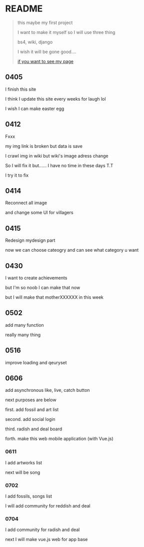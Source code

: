 # README

> this maybe my first project
>
> I want to make it myself so I will use three thing
>
> bs4, wiki, django
>
> I wish it will be gone good....
>
> [if you want to see my page](https://bluemen01.pythonanywhere.com/wiki_like/)

## 0405

I finish this site

I think I update this site every weeks for laugh lol

I wish I can make easter egg

## 0412

Fxxx

my img link is broken but data is save

I crawl img in wiki but wiki's image adress change

So I will fix it but...... I have no time in these days T.T

I try it to fix

## 0414

Reconnect all image

and change some UI for villagers

## 0415

Redesign mydesign part

now we can choose cateogry and can see what category u want

## 0430

I want to create achievements

but I'm so noob I can make that now

but I will make that motherXXXXXX in this week

## 0502

add many function

really many thing

## 0516

improve loading and qeuryset

## 0606

add asynchronous like, live, catch button

next purposes are below

first. add fossil and art list

second. add social login

third. radish and deal board

forth. make this web mobile application (with Vue.js)

### 0611

I add artworks list

next will be song

### 0702

I add fossils, songs list

I will add community for reddish and deal

### 0704

I add community for radish and deal

next I will make vue.js web for app base